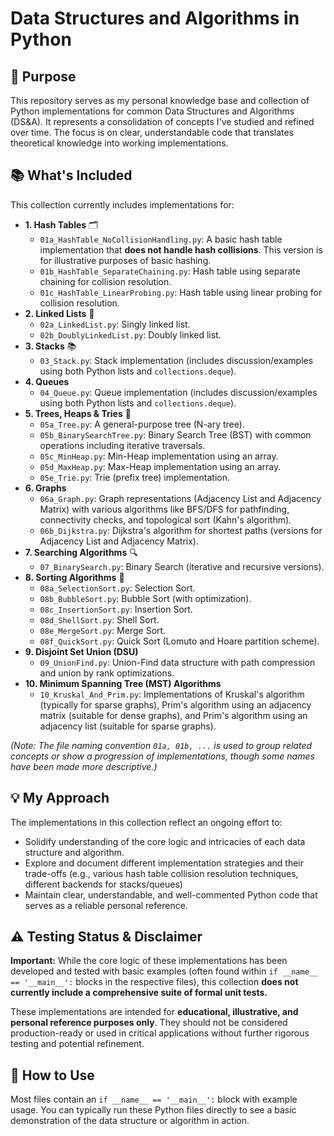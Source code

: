 # Data Structures and Algorithms in Python

## 🎯 Purpose

This repository serves as my personal knowledge base and collection of Python implementations for common Data Structures and Algorithms (DS&A). It represents a consolidation of concepts I've studied and refined over time. The focus is on clear, understandable code that translates theoretical knowledge into working implementations.

## 📚 What's Included

This collection currently includes implementations for:

* **1. Hash Tables** 🗂️
    * `01a_HashTable_NoCollisionHandling.py`: A basic hash table implementation that **does not handle hash collisions**. This version is for illustrative purposes of basic hashing.
    * `01b_HashTable_SeparateChaining.py`: Hash table using separate chaining for collision resolution.
    * `01c_HashTable_LinearProbing.py`: Hash table using linear probing for collision resolution.
* **2. Linked Lists** 🔗
    * `02a_LinkedList.py`: Singly linked list.
    * `02b_DoublyLinkedList.py`: Doubly linked list.
* **3. Stacks** 📚
    * `03_Stack.py`: Stack implementation (includes discussion/examples using both Python lists and `collections.deque`).
* **4. Queues** 
    * `04_Queue.py`: Queue implementation (includes discussion/examples using both Python lists and `collections.deque`).
* **5. Trees, Heaps & Tries** 🌳
    * `05a_Tree.py`: A general-purpose tree (N-ary tree).
    * `05b_BinarySearchTree.py`: Binary Search Tree (BST) with common operations including iterative traversals.
    * `05c_MinHeap.py`: Min-Heap implementation using an array.
    * `05d_MaxHeap.py`: Max-Heap implementation using an array.
    * `05e_Trie.py`: Trie (prefix tree) implementation.
* **6. Graphs** 
    * `06a_Graph.py`: Graph representations (Adjacency List and Adjacency Matrix) with various algorithms like BFS/DFS for pathfinding, connectivity checks, and topological sort (Kahn's algorithm).
    * `06b_Dijkstra.py`: Dijkstra's algorithm for shortest paths (versions for Adjacency List and Adjacency Matrix).
* **7. Searching Algorithms** 🔍
    * `07_BinarySearch.py`: Binary Search (iterative and recursive versions).
* **8. Sorting Algorithms** 🔢
    * `08a_SelectionSort.py`: Selection Sort.
    * `08b_BubbleSort.py`: Bubble Sort (with optimization).
    * `08c_InsertionSort.py`: Insertion Sort.
    * `08d_ShellSort.py`: Shell Sort.
    * `08e_MergeSort.py`: Merge Sort.
    * `08f_QuickSort.py`: Quick Sort (Lomuto and Hoare partition scheme).
* **9. Disjoint Set Union (DSU)**
    * `09_UnionFind.py`: Union-Find data structure with path compression and union by rank optimizations.
* **10. Minimum Spanning Tree (MST) Algorithms**
    * `10_Kruskal_And_Prim.py`: Implementations of Kruskal's algorithm (typically for sparse graphs), Prim's algorithm using an adjacency matrix (suitable for dense graphs), and Prim's algorithm using an adjacency list (suitable for sparse graphs).

*(Note: The file naming convention `01a, 01b, ...` is used to group related concepts or show a progression of implementations, though some names have been made more descriptive.)*

## 💡 My Approach

The implementations in this collection reflect an ongoing effort to:
* Solidify understanding of the core logic and intricacies of each data structure and algorithm.
* Explore and document different implementation strategies and their trade-offs (e.g., various hash table collision resolution techniques, different backends for stacks/queues)
* Maintain clear, understandable, and well-commented Python code that serves as a reliable personal reference.

## ⚠️ Testing Status & Disclaimer

**Important:** While the core logic of these implementations has been developed and tested with basic examples (often found within `if __name__ == '__main__':` blocks in the respective files), this collection **does not currently include a comprehensive suite of formal unit tests.**

These implementations are intended for **educational, illustrative, and personal reference purposes only**. They should not be considered production-ready or used in critical applications without further rigorous testing and potential refinement.

## 🚀 How to Use

Most files contain an `if __name__ == '__main__':` block with example usage. You can typically run these Python files directly to see a basic demonstration of the data structure or algorithm in action.